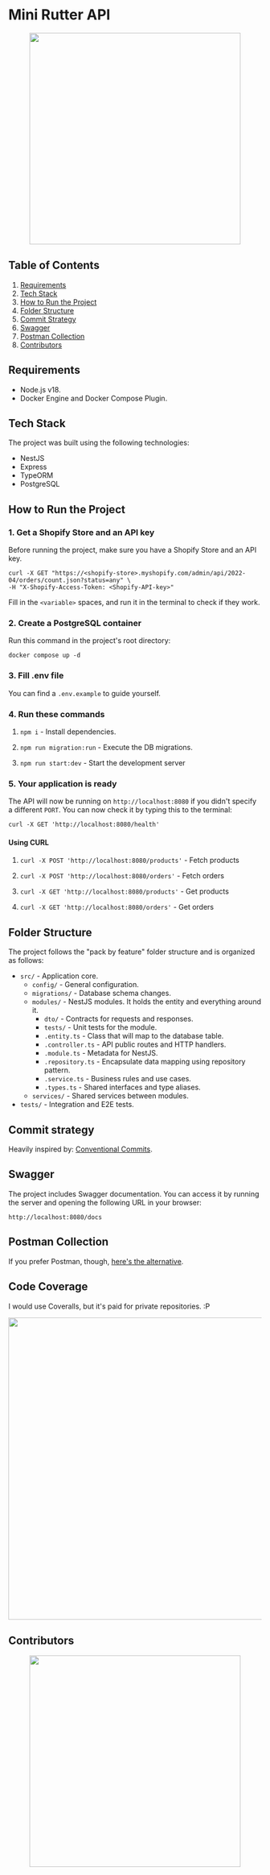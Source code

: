 # Mini Rutter API

<div style="text-align: center;">
  <img src="https://i.imgur.com/4FO1XNl.png" style="width: 420px; max-width: 100%; height: auto; align: center">
</div>

## Table of Contents

1. [Requirements](#requirements)
1. [Tech Stack](#tech-stack)
1. [How to Run the Project](#how-to-run-the-project)
1. [Folder Structure](#folder-structure)
1. [Commit Strategy](#commit-strategy)
1. [Swagger](#swagger)
1. [Postman Collection](#postman-collection)
1. [Contributors](#contributors)

## Requirements
- Node.js v18.
- Docker Engine and Docker Compose Plugin.

## Tech Stack

The project was built using the following technologies:

- NestJS
- Express
- TypeORM
- PostgreSQL

## How to Run the Project

### 1. Get a Shopify Store and an API key

Before running the project, make sure you have a Shopify Store and an API key.

```
curl -X GET "https://<shopify-store>.myshopify.com/admin/api/2022-04/orders/count.json?status=any" \
-H "X-Shopify-Access-Token: <Shopify-API-key>"
```

Fill in the `<variable>` spaces, and run it in the terminal to check if they work.

### 2. Create a PostgreSQL container

Run this command in the project's root directory:

```
docker compose up -d
```

### 3. Fill .env file

You can find a `.env.example` to guide yourself.

### 4. Run these commands

1. `npm i` - Install dependencies.

1. `npm run migration:run` - Execute the DB migrations.

1. `npm run start:dev` - Start the development server

### 5. Your application is ready

The API will now be running on `http://localhost:8080` if you didn't specify a different `PORT`. You can now check it by typing this to the terminal:

```
curl -X GET 'http://localhost:8080/health'
```

#### Using CURL

1. `curl -X POST 'http://localhost:8080/products'` - Fetch products

1. `curl -X POST 'http://localhost:8080/orders'` - Fetch orders

1. `curl -X GET 'http://localhost:8080/products'` - Get products

1. `curl -X GET 'http://localhost:8080/orders'` - Get orders

## Folder Structure

The project follows the "pack by feature" folder structure and is organized as follows:

- `src/` - Application core.
  - `config/` - General configuration.
  - `migrations/` - Database schema changes.
  - `modules/` - NestJS modules. It holds the entity and everything around it.
    - `dto/` - Contracts for requests and responses.
    - `tests/` - Unit tests for the module.
    - `.entity.ts` - Class that will map to the database table.
    - `.controller.ts` - API public routes and HTTP handlers.
    - `.module.ts` - Metadata for NestJS.
    - `.repository.ts` - Encapsulate data mapping using repository pattern.
    - `.service.ts` - Business rules and use cases.
    - `.types.ts` - Shared interfaces and type aliases.
  - `services/` - Shared services between modules.
- `tests/` - Integration and E2E tests.

## Commit strategy

Heavily inspired by: [Conventional Commits](https://www.conventionalcommits.org/).

## Swagger

The project includes Swagger documentation. You can access it by running the server and opening the following URL in your browser:

```
http://localhost:8080/docs
```

## Postman Collection

If you prefer Postman, though, [here's the alternative](https://documenter.getpostman.com/view/27531077/2s93m1b4sa).

## Code Coverage

I would use Coveralls, but it's paid for private repositories. :P

<div style="text-align: center;">
  <img src="https://i.imgur.com/bjJdCJ3_d.webp?maxwidth=1520&fidelity=grand" style="width: 600px; max-width: 100%; height: auto; align: center">
</div>

## Contributors

<div style="text-align: center;">
  <img src="https://i.imgur.com/Mb0cnYf.png" style="width: 420px; max-width: 100%; height: auto; align: center">
</div>